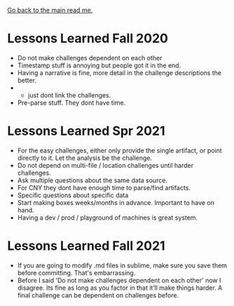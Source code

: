 
[Go back to the main read me.](README.md)

# Lessons Learned Fall 2020

- Do not make challenges dependent on each other
- Timestamp stuff is annoying but people got it in the end.
- Having a narrative is fine, more detail in the challenge descriptions the better. 
- - just dont link the challenges.
- Pre-parse stuff. They dont have time.

# Lessons Learned Spr 2021

- For the easy challenges, either only provide the single artifact, or point directly to it. Let the analysis be the challenge.
- Do not depend on multi-file / location challenges until harder challenges.
- Ask multiple questions about the same data source.
- For CNY they dont have enough time to parse/find artifacts.
- Specific questions about specific data
- Start making boxes weeks/months in advance. Important to have on hand.
- Having a dev / prod / playground of machines is great system.

# Lessons Learned Fall 2021

- If you are going to modify .md files in sublime, make sure you save them before committing. That's embarrassing.
- Before I said 'Do not make challenges dependent on each other' now I disagree. Its fine as long as you factor in that it’ll make things harder. A final challenge can be dependent on challenges before.
